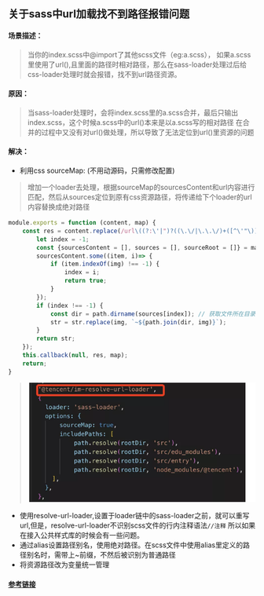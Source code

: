 ## 关于sass中url加载找不到路径报错问题
#### 场景描述：
>当你的index.scss中@import了其他scss文件（eg:a.scss），
如果a.scss里使用了url(),且里面的路径时相对路径，那么在sass-loader处理过后给css-loader处理时就会报错，找不到url路径资源。
#### 原因：
> 当sass-loader处理时，会将index.scss里的a.scss合并，最后只输出index.scss，这个时候a.scss中的url()本来是以a.scss写的相对路径
在合并的过程中又没有对url()做处理，所以导致了无法定位到url()里资源的问题
#### 解决：
* 利用css sourceMap: (不用动源码，只需修改配置)
>增加一个loader去处理，根据sourceMap的sourcesContent和url内容进行匹配，然后从sources定位到原有css资源路径，将传递给下个loader的url内容替换成绝对路径
```javascript
module.exports = function (content, map) {
    const res = content.replace(/url\((?:\'|")?((\.\/|\.\.\/)+([^\'"\)]*))(\'|")?\)/g, (str, img, p2, imgPath) => {
        let index = -1;
        const {sourcesContent = [], sources = [], sourceRoot = []} = map || {};
        sourcesContent.some((item, i)=> {
            if (item.indexOf(img) !== -1) {
                index = i;
                return true;
            }
        });
        if (index !== -1) {
            const dir = path.dirname(sources[index]); // 获取文件所在目录
            str = str.replace(img, `~${path.join(dir, img)}`);
        }
        return str;
    });
    this.callback(null, res, map);
    return;
}
```
>![avatar](./sourceMap-css.png)
* 使用resolve-url-loader,设置于loader链中的sass-loader之前，就可以重写url,但是，resolve-url-loader不识别scss文件的行内注释语法`//注释` 所以如果在接入公共样式库的时候会有一些问题。
* 通过alias设置路径别名，使用绝对路径。在scss文件中使用alias里定义的路径别名时，需带上~前缀，不然后被识别为普通路径
* 将资源路径改为变量统一管理

#### [参考链接](https://mp.weixin.qq.com/s/j3jVPNgg4WCnI7RBJTxktA)